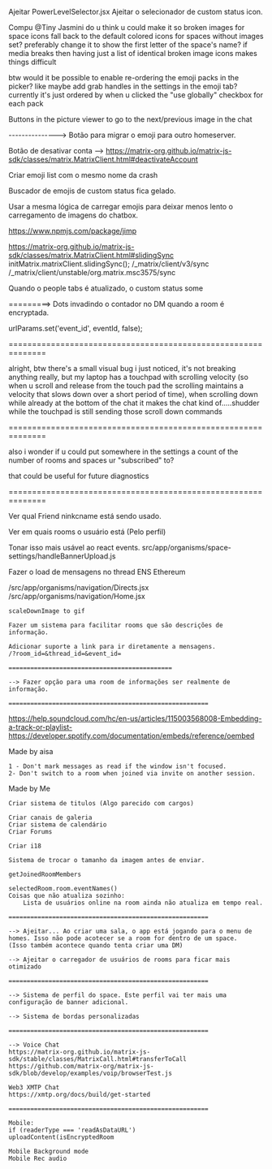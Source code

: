 Ajeitar PowerLevelSelector.jsx
Ajeitar o selecionador de custom status icon.

Compu
@Tiny Jasmini do u think u could make it so broken images for space icons fall back to the default colored icons for spaces without images set? preferably change it to show the first letter of the space's name?
if media breaks then having just a list of identical broken image icons makes things difficult

btw would it be possible to enable re-ordering the emoji packs in the picker?
like maybe add grab handles in the settings in the emoji tab?
currently it's just ordered by when u clicked the "use globally" checkbox for each pack

Buttons in the picture viewer to go to the next/previous image in the chat

---------------> Botão para migrar o emoji para outro homeserver.

Botão de desativar conta --> https://matrix-org.github.io/matrix-js-sdk/classes/matrix.MatrixClient.html#deactivateAccount

Criar emoji list com o mesmo nome da crash

Buscador de emojis de custom status fica gelado.

Usar a mesma lógica de carregar emojis para deixar menos lento o carregamento de imagens do chatbox.

https://www.npmjs.com/package/jimp

https://matrix-org.github.io/matrix-js-sdk/classes/matrix.MatrixClient.html#slidingSync
initMatrix.matrixClient.slidingSync();
/\_matrix/client/v3/sync
/\_matrix/client/unstable/org.matrix.msc3575/sync

Quando o people tabs é atualizado, o custom status some

=========> Dots invadindo o contador no DM quando a room é encryptada.

urlParams.set('event_id', eventId, false);

==============================================================

alright, btw there's a small visual bug i just noticed, it's not breaking anything really, but my laptop has a touchpad with scrolling velocity (so when u scroll and release from the touch pad the scrolling maintains a velocity that slows down over a short period of time), when scrolling down while already at the bottom of the chat it makes the chat kind of.....shudder while the touchpad is still sending those scroll down commands

==============================================================

also i wonder if u could put somewhere in the settings a count of the number of rooms and spaces ur "subscribed" to?

that could be useful for future diagnostics

==============================================================

Ver qual Friend ninkcname está sendo usado.

Ver em quais rooms o usuário está (Pelo perfil)

Tonar isso mais usável ao react events.
src/app/organisms/space-settings/handleBannerUpload.js

Fazer o load de mensagens no thread
ENS Ethereum

/src/app/organisms/navigation/Directs.jsx
/src/app/organisms/navigation/Home.jsx

    scaleDownImage to gif

    Fazer um sistema para facilitar rooms que são descrições de informação.

    Adicionar suporte a link para ir diretamente a mensagens.
    /?room_id=&thread_id=&event_id=

    =============================================

    --> Fazer opção para uma room de informações ser realmente de informação.

    =======================================================

https://help.soundcloud.com/hc/en-us/articles/115003568008-Embedding-a-track-or-playlist-
https://developer.spotify.com/documentation/embeds/reference/oembed

Made by aisa

    1 - Don't mark messages as read if the window isn't focused.
    2- Don't switch to a room when joined via invite on another session.

Made by Me

    Criar sistema de titulos (Algo parecido com cargos)

    Criar canais de galeria
    Criar sistema de calendário
    Criar Forums

    Criar i18

    Sistema de trocar o tamanho da imagem antes de enviar.

    getJoinedRoomMembers

    selectedRoom.room.eventNames()
    Coisas que não atualiza sozinho:
        Lista de usuários online na room ainda não atualiza em tempo real.

    =======================================================

    --> Ajeitar... Ao criar uma sala, o app está jogando para o menu de homes. Isso não pode acotecer se a room for dentro de um space.
    (Isso também acontece quando tenta criar uma DM)

    --> Ajeitar o carregador de usuários de rooms para ficar mais otimizado

    =======================================================

    --> Sistema de perfil do space. Este perfil vai ter mais uma configuração de banner adicional.

    --> Sistema de bordas personalizadas

    =======================================================

    --> Voice Chat
    https://matrix-org.github.io/matrix-js-sdk/stable/classes/MatrixCall.html#transferToCall
    https://github.com/matrix-org/matrix-js-sdk/blob/develop/examples/voip/browserTest.js

    Web3 XMTP Chat
    https://xmtp.org/docs/build/get-started

    =======================================================

    Mobile:
    if (readerType === 'readAsDataURL')
    uploadContent(isEncryptedRoom

    Mobile Background mode
    Mobile Rec audio
